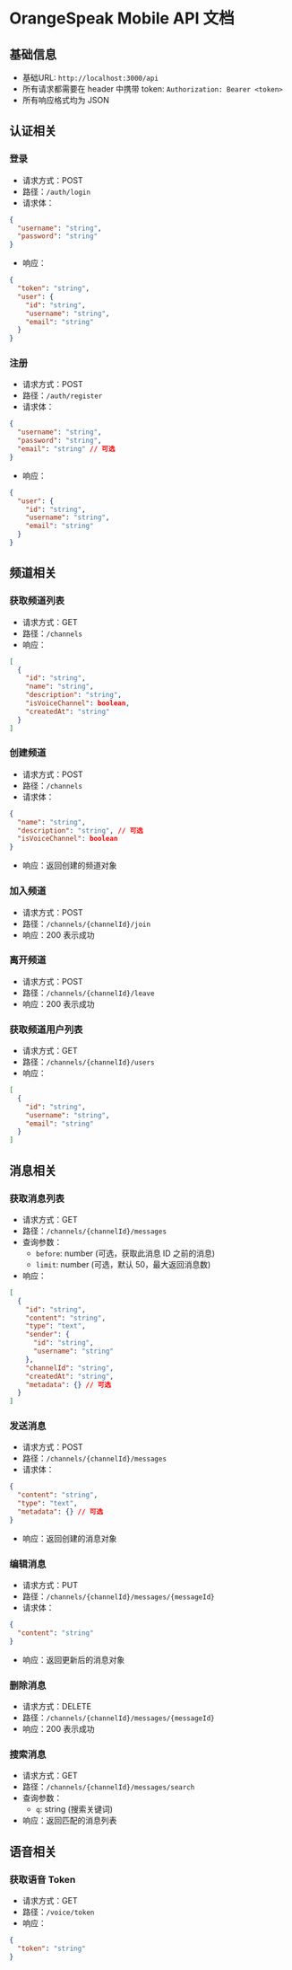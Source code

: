 # OrangeSpeak Mobile API 文档

## 基础信息
- 基础URL: `http://localhost:3000/api`
- 所有请求都需要在 header 中携带 token: `Authorization: Bearer <token>`
- 所有响应格式均为 JSON

## 认证相关

### 登录
- 请求方式：POST
- 路径：`/auth/login`
- 请求体：
```json
{
  "username": "string",
  "password": "string"
}
```
- 响应：
```json
{
  "token": "string",
  "user": {
    "id": "string",
    "username": "string",
    "email": "string"
  }
}
```

### 注册
- 请求方式：POST
- 路径：`/auth/register`
- 请求体：
```json
{
  "username": "string",
  "password": "string",
  "email": "string" // 可选
}
```
- 响应：
```json
{
  "user": {
    "id": "string",
    "username": "string",
    "email": "string"
  }
}
```

## 频道相关

### 获取频道列表
- 请求方式：GET
- 路径：`/channels`
- 响应：
```json
[
  {
    "id": "string",
    "name": "string",
    "description": "string",
    "isVoiceChannel": boolean,
    "createdAt": "string"
  }
]
```

### 创建频道
- 请求方式：POST
- 路径：`/channels`
- 请求体：
```json
{
  "name": "string",
  "description": "string", // 可选
  "isVoiceChannel": boolean
}
```
- 响应：返回创建的频道对象

### 加入频道
- 请求方式：POST
- 路径：`/channels/{channelId}/join`
- 响应：200 表示成功

### 离开频道
- 请求方式：POST
- 路径：`/channels/{channelId}/leave`
- 响应：200 表示成功

### 获取频道用户列表
- 请求方式：GET
- 路径：`/channels/{channelId}/users`
- 响应：
```json
[
  {
    "id": "string",
    "username": "string",
    "email": "string"
  }
]
```

## 消息相关

### 获取消息列表
- 请求方式：GET
- 路径：`/channels/{channelId}/messages`
- 查询参数：
  - `before`: number (可选，获取此消息 ID 之前的消息)
  - `limit`: number (可选，默认 50，最大返回消息数)
- 响应：
```json
[
  {
    "id": "string",
    "content": "string",
    "type": "text",
    "sender": {
      "id": "string",
      "username": "string"
    },
    "channelId": "string",
    "createdAt": "string",
    "metadata": {} // 可选
  }
]
```

### 发送消息
- 请求方式：POST
- 路径：`/channels/{channelId}/messages`
- 请求体：
```json
{
  "content": "string",
  "type": "text",
  "metadata": {} // 可选
}
```
- 响应：返回创建的消息对象

### 编辑消息
- 请求方式：PUT
- 路径：`/channels/{channelId}/messages/{messageId}`
- 请求体：
```json
{
  "content": "string"
}
```
- 响应：返回更新后的消息对象

### 删除消息
- 请求方式：DELETE
- 路径：`/channels/{channelId}/messages/{messageId}`
- 响应：200 表示成功

### 搜索消息
- 请求方式：GET
- 路径：`/channels/{channelId}/messages/search`
- 查询参数：
  - `q`: string (搜索关键词)
- 响应：返回匹配的消息列表

## 语音相关

### 获取语音 Token
- 请求方式：GET
- 路径：`/voice/token`
- 响应：
```json
{
  "token": "string"
}
```
